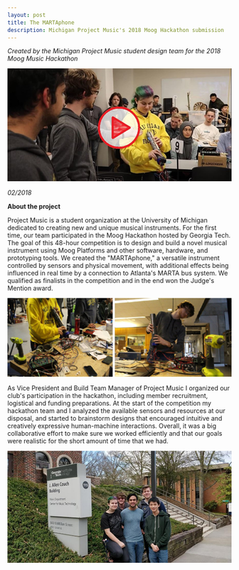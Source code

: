```yaml
---
layout: post
title: The MARTAphone
description: Michigan Project Music's 2018 Moog Hackathon submission
---
```


*Created by the Michigan Project Music student design team for the 2018 Moog Music Hackathon*

[![video](/assets/images/Capture_Martaphone.JPG)](https://www.youtube.com/watch?v=DobQENXu51k&ab_channel=GeorgiaTechSchoolofMusic)

*02/2018*

**About the project**

Project Music is a student organization at the University of Michigan dedicated to creating new and unique musical instruments. For the first time, our team participated in the Moog Hackathon hosted by Georgia Tech. The goal of this 48-hour competition is to design and build a novel musical instrument using Moog Platforms and other software, hardware, and prototyping tools. We created the "MARTAphone," a versatile instrument controlled by sensors and physical movement, with additional effects being influenced in real time by a connection to Atlanta's MARTA bus system. We qualified as finalists in the competition and in the end won the Judge's Mention award.

![progress](/assets/images/martaphone1.jpg)

As Vice President and Build Team Manager of Project Music I organized our club's participation in the hackathon, including member recruitment, logistical and funding preparations. At the start of the competition my hackathon team and I analyzed the available sensors and resources at our disposal, and started to brainstorm designs that encouraged intuitive and creatively expressive human-machine interactions. Overall, it was a big collaborative effort to make sure we worked efficiently and that our goals were realistic for the short amount of time that we had.

![team photo](/assets/images/moog.jpg)
